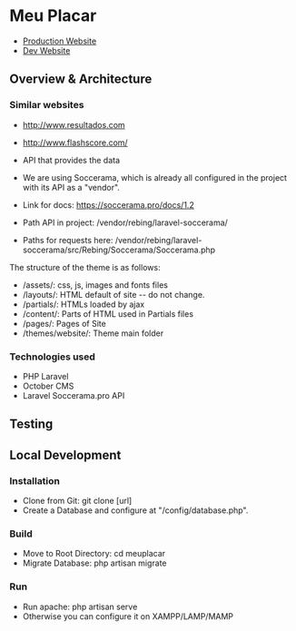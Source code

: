 # Meu Placar

* [Production Website](http://www.meuplacar.com)
* [Dev Website](http://www.fernandohenriques.com.br/meuplacar)

## Overview & Architecture

### Similar websites
* http://www.resultados.com
* http://www.flashscore.com/

* API that provides the data
* We are using Soccerama, which is already all configured in the project with its API as a "vendor".
* Link for docs: https://soccerama.pro/docs/1.2
* Path API in project: /vendor/rebing/laravel-soccerama/
* Paths for requests here: /vendor/rebing/laravel-soccerama/src/Rebing/Soccerama/Soccerama.php

The structure of the theme is as follows:
   * /assets/: css, js, images and fonts files
   * /layouts/: HTML default of site -- do not change.
   * /partials/: HTMLs loaded by ajax
   * /content/: Parts of HTML used in Partials files
   * /pages/: Pages of Site
   * /themes/website/: Theme main folder

### Technologies used
   * PHP Laravel
   * October CMS
   * Laravel Soccerama.pro API


## Testing

## Local Development

### Installation
   * Clone from Git: git clone [url]
   * Create a Database and configure at "/config/database.php".

### Build
   * Move to Root Directory: cd meuplacar
   * Migrate Database: php artisan migrate

### Run
   * Run apache: php artisan serve
   * Otherwise you can configure it on XAMPP/LAMP/MAMP
